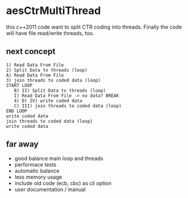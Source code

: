 # aesCtrMultiThread

this c++2011 code want to split CTR coding into threads. 
Finally the code will have file read/write threads, too.

## next concept

    1) Read Data From File
    2) Split Data to threads (loop)
    A) Read Data From File
    3) join threads to coded data (loop)
    START LOOP
       B) II) Split Data to threads (loop)
       I) Read Data From File -> no data? BREAK
       4) D) IV) write coded data
       C) III) join threads to coded data (loop)
    END LOOP
    write coded data
    join threads to coded data (loop)
    write coded data

## far away

 -  good balance main loop and threads
 -  performace tests
 -  automatic balance
 -  less memory usage
 -  include old code (ecb, cbc) as cli option
 -  user documentation / manual
